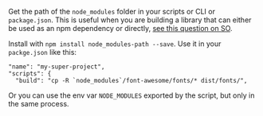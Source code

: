

Get the path of the `node_modules` folder in your scripts or CLI or `package.json`. This is useful when you are building a library that can either be used as an npm dependency or directly, [see this question on SO](https://stackoverflow.com/questions/44279838/copy-assets-from-npm).

Install with `npm install node_modules-path --save`. Use it in your `packge.json` like this:

```
"name": "my-super-project",
"scripts": {
  "build": "cp -R `node_modules`/font-awesome/fonts/* dist/fonts/",
```

Or you can use the env var `NODE_MODULES` exported by the script, but only in the same process.

